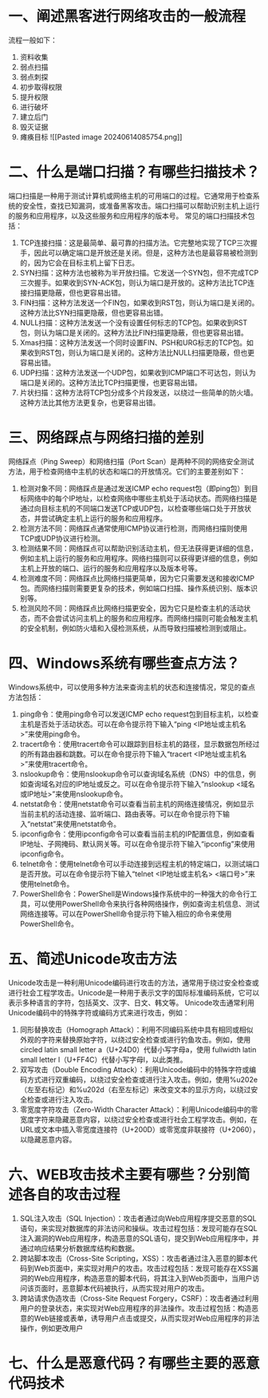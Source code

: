 # 一、阐述黑客进行网络攻击的一般流程
流程一般如下：
1. 资料收集
2. 弱点扫描
3. 弱点刺探
4. 初步取得权限
5. 提升权限
6. 进行破坏
7. 建立后门
8. 毁灭证据
9. 瘫痪目标
![[Pasted image 20240614085754.png]]

# 二、什么是端口扫描？有哪些扫描技术？
端口扫描是一种用于测试计算机或网络主机的可用端口的过程。它通常用于检查系统的安全性，查找已知漏洞，或准备黑客攻击。端口扫描可以帮助识别主机上运行的服务和应用程序，以及这些服务和应用程序的版本号。
常见的端口扫描技术包括：
1. TCP连接扫描：这是最简单、最可靠的扫描方法。它完整地实现了TCP三次握手，因此可以确定端口是开放还是关闭。但是，这种方法也是最容易被检测到的，因为它会在目标主机上留下日志。
2. SYN扫描：这种方法也被称为半开放扫描。它发送一个SYN包，但不完成TCP三次握手。如果收到SYN-ACK包，则认为端口是开放的。这种方法比TCP连接扫描更隐蔽，但也更容易出错。
3. FIN扫描：这种方法发送一个FIN包，如果收到RST包，则认为端口是关闭的。这种方法比SYN扫描更隐蔽，但也更容易出错。
4. NULL扫描：这种方法发送一个没有设置任何标志的TCP包。如果收到RST包，则认为端口是关闭的。这种方法比FIN扫描更隐蔽，但也更容易出错。
5. Xmas扫描：这种方法发送一个同时设置FIN、PSH和URG标志的TCP包。如果收到RST包，则认为端口是关闭的。这种方法比NULL扫描更隐蔽，但也更容易出错。
6. UDP扫描：这种方法发送一个UDP包，如果收到ICMP端口不可达包，则认为端口是关闭的。这种方法比TCP扫描更慢，也更容易出错。
7. 片状扫描：这种方法将TCP包分成多个片段发送，以绕过一些简单的防火墙。这种方法比其他方法更复杂，也更容易出错。
# 三、网络踩点与网络扫描的差别
网络踩点（Ping Sweep）和网络扫描（Port Scan）是两种不同的网络安全测试方法，用于检查网络中主机的状态和端口的开放情况。它们的主要差别如下：
1. 检测对象不同：网络踩点是通过发送ICMP echo request包（即ping包）到目标网络中的每个IP地址，以检查网络中哪些主机处于活动状态。而网络扫描是通过向目标主机的不同端口发送TCP或UDP包，以检查哪些端口处于开放状态，并尝试确定主机上运行的服务和应用程序。
2. 检测方法不同：网络踩点通常使用ICMP协议进行检测，而网络扫描则使用TCP或UDP协议进行检测。
3. 检测结果不同：网络踩点可以帮助识别活动主机，但无法获得更详细的信息，例如主机上运行的服务和应用程序。网络扫描则可以获得更详细的信息，例如主机上开放的端口、运行的服务和应用程序以及版本号等。
4. 检测难度不同：网络踩点比网络扫描更简单，因为它只需要发送和接收ICMP包。而网络扫描则需要更复杂的技术，例如端口扫描、操作系统识别、版本识别等。
5. 检测风险不同：网络踩点比网络扫描更安全，因为它只是检查主机的活动状态，而不会尝试访问主机上的服务和应用程序。而网络扫描则可能会触发主机的安全机制，例如防火墙和入侵检测系统，从而导致扫描被检测到或阻止。

# 四、Windows系统有哪些查点方法？
Windows系统中，可以使用多种方法来查询主机的状态和连接情况，常见的查点方法包括：
1. ping命令：使用ping命令可以发送ICMP echo request包到目标主机，以检查主机是否处于活动状态。可以在命令提示符下输入“ping <IP地址或主机名>”来使用ping命令。
2. tracert命令：使用tracert命令可以跟踪到目标主机的路径，显示数据包所经过的所有路由器和跳数。可以在命令提示符下输入“tracert <IP地址或主机名>”来使用tracert命令。
3. nslookup命令：使用nslookup命令可以查询域名系统（DNS）中的信息，例如查询域名对应的IP地址或反之。可以在命令提示符下输入“nslookup <域名或IP地址>”来使用nslookup命令。
4. netstat命令：使用netstat命令可以查看当前主机的网络连接情况，例如显示当前主机的活动连接、监听端口、路由表等。可以在命令提示符下输入“netstat”来使用netstat命令。
5. ipconfig命令：使用ipconfig命令可以查看当前主机的IP配置信息，例如查看IP地址、子网掩码、默认网关等。可以在命令提示符下输入“ipconfig”来使用ipconfig命令。
6. telnet命令：使用telnet命令可以手动连接到远程主机的特定端口，以测试端口是否开放。可以在命令提示符下输入“telnet <IP地址或主机名> <端口号>”来使用telnet命令。
7. PowerShell命令：PowerShell是Windows操作系统中的一种强大的命令行工具，可以使用PowerShell命令来执行各种网络操作，例如查询主机信息、测试网络连接等。可以在PowerShell命令提示符下输入相应的命令来使用PowerShell命令。

# 五、简述Unicode攻击方法
Unicode攻击是一种利用Unicode编码进行攻击的方法，通常用于绕过安全检查或进行社会工程学攻击。Unicode是一种用于表示文字的国际标准编码系统，它可以表示多种语言的字符，包括英文、汉字、日文、韩文等。
Unicode攻击通常利用Unicode编码中的特殊字符或编码方式来进行攻击，例如：
1. 同形替换攻击（Homograph Attack）：利用不同编码系统中具有相同或相似外观的字符来替换原始字符，以绕过安全检查或进行钓鱼攻击。例如，使用 circled latin small letter a（U+24D0）代替小写字母a，使用 fullwidth latin small letter l（U+FF4C）代替小写字母l，以此类推。
2. 双写攻击（Double Encoding Attack）：利用Unicode编码中的特殊字符或编码方式进行双重编码，以绕过安全检查或进行注入攻击。例如，使用%u202e（左至右标记）和%u202d（右至左标记）来改变文本的显示方向，以绕过安全检查或进行注入攻击。
3. 零宽度字符攻击（Zero-Width Character Attack）：利用Unicode编码中的零宽度字符来隐藏恶意内容，以绕过安全检查或进行社会工程学攻击。例如，在URL或文本中插入零宽度连接符（U+200D）或零宽度非联接符（U+2060），以隐藏恶意内容。

# 六、WEB攻击技术主要有哪些？分别简述各自的攻击过程
1. SQL注入攻击（SQL Injection）：攻击者通过向Web应用程序提交恶意的SQL语句，来实现对数据库的非法访问和操纵。攻击过程包括：发现可能存在SQL注入漏洞的Web应用程序，构造恶意的SQL语句，提交到Web应用程序中，并通过响应结果分析数据库结构和数据。
2. 跨站脚本攻击（Cross-Site Scripting，XSS）：攻击者通过注入恶意的脚本代码到Web页面中，来实现对用户的攻击。攻击过程包括：发现可能存在XSS漏洞的Web应用程序，构造恶意的脚本代码，将其注入到Web页面中，当用户访问该页面时，恶意脚本代码被执行，从而实现对用户的攻击。
3. 跨站请求伪造攻击（Cross-Site Request Forgery，CSRF）：攻击者通过利用用户的登录状态，来实现对Web应用程序的非法操作。攻击过程包括：构造恶意的Web链接或表单，诱导用户点击或提交，从而实现对Web应用程序的非法操作，例如更改用户

# 七、什么是恶意代码？有哪些主要的恶意代码技术
